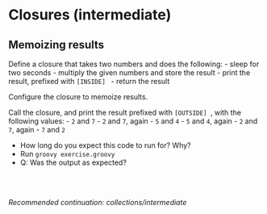 # Closures (intermediate)

## Memoizing results

Define a closure that takes two numbers and does the following:
    - sleep for two seconds
    - multiply the given numbers and store the result
    - print the result, prefixed with `[INSIDE] `
    - return the result

Configure the closure to memoize results.

Call the closure, and print the result prefixed with `[OUTSIDE] `, with the following values:
    - `2` and `7`
    - `2` and `7`, again
    - `5` and `4`
    - `5` and `4`, again
    - `2` and `7`, again
    - `7` and `2`

- How long do you expect this code to run for? Why?
- Run `groovy exercise.groovy`
- Q: Was the output as expected?

<br>
<br>

_Recommended continuation: *collections/intermediate*_
